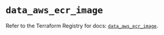 # `data_aws_ecr_image`

Refer to the Terraform Registry for docs: [`data_aws_ecr_image`](https://registry.terraform.io/providers/hashicorp/aws/4.54.0/docs/data-sources/ecr_image).
